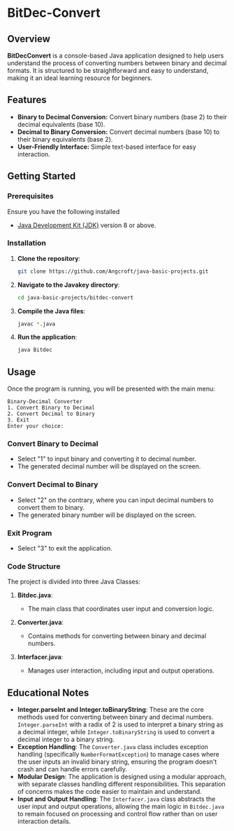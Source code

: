 # BitDec-Convert

## Overview
**BitDecConvert** is a console-based Java application designed to help users understand the process of converting numbers between binary and decimal formats. It is structured to be straightforward and easy to understand, making it an ideal learning resource for beginners.

## Features
* **Binary to Decimal Conversion:** Convert binary numbers (base 2) to their decimal equivalents (base 10).
* **Decimal to Binary Conversion:** Convert decimal numbers (base 10) to their binary equivalents (base 2).
* **User-Friendly Interface:** Simple text-based interface for easy interaction.

## Getting Started

### Prerequisites
Ensure you have the following installed
- [Java Development Kit (JDK)](https://www.oracle.com/java/technologies/javase-downloads.html) version 8 or above.

### Installation
1. **Clone the repository**:
   ```bash
   git clone https://github.com/Angcroft/java-basic-projects.git
   ```
2. **Navigate to the Javakey directory**:
   ```bash
   cd java-basic-projects/bitdec-convert
   ```
3. **Compile the Java files**:
   ```bash
   javac *.java
   ```
4. **Run the application**:
   ```bash
   java Bitdec
   ```

## Usage
Once the program is running, you will be presented with the main menu:

```
Binary-Decimal Converter
1. Convert Binary to Decimal
2. Convert Decimal to Binary
3. Exit
Enter your choice:
```

### Convert Binary to Decimal
- Select "1" to input binary and converting it to decimal number.
- The generated decimal number will be displayed on the screen.

### Convert Decimal to Binary
- Select "2" on the contrary, where you can input decimal numbers to convert them to binary.
- The generated binary number will be displayed on the screen.

### Exit Program
- Select "3" to exit the application.

### Code Structure
The project is divided into three Java Classes:
1. **Bitdec.java**:
   - The main class that coordinates user input and conversion logic.

2. **Converter.java**:
   - Contains methods for converting between binary and decimal numbers.

3. **Interfacer.java**:
   - Manages user interaction, including input and output operations.

## Educational Notes
- **Integer.parseInt and Integer.toBinaryString**: These are the core methods used for converting between binary and decimal numbers. `Integer.parseInt` with a radix of 2 is used to interpret a binary string as a decimal integer, while `Integer.toBinaryString` is used to convert a decimal integer to a binary string.
- **Exception Handling**: The `Converter.java` class includes exception handling (specifically `NumberFormatException`) to manage cases where the user inputs an invalid binary string, ensuring the program doesn't crash and can handle errors carefully.
- **Modular Design**: The application is designed using a modular approach, with separate classes handling different responsibilities. This separation of concerns makes the code easier to maintain and understand.
- **Input and Output Handling**: The `Interfacer.java` class abstracts the user input and output operations, allowing the main logic in `Bitdec.java` to remain focused on processing and control flow rather than on user interaction details.
